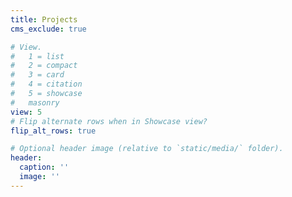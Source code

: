 ```yaml
---
title: Projects
cms_exclude: true

# View.
#   1 = list
#   2 = compact
#   3 = card
#   4 = citation
#   5 = showcase
#   masonry
view: 5
# Flip alternate rows when in Showcase view?
flip_alt_rows: true

# Optional header image (relative to `static/media/` folder).
header:
  caption: ''
  image: ''
---
```

